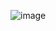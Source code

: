 ![image](https://user-images.githubusercontent.com/91574553/167321900-d10b9555-4083-4e21-9a4f-7f449cbc9fcc.png)
